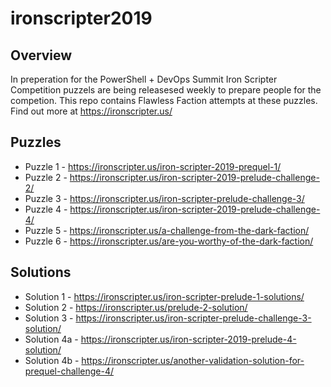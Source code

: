 # ironscripter2019

## Overview

In preperation for the PowerShell + DevOps Summit Iron Scripter Competition puzzels are being releasesed weekly to prepare people for the competion. This repo contains Flawless Faction attempts at these puzzles. Find out more at https://ironscripter.us/

## Puzzles

* Puzzle 1 - https://ironscripter.us/iron-scripter-2019-prequel-1/
* Puzzle 2 - https://ironscripter.us/iron-scripter-2019-prelude-challenge-2/
* Puzzle 3 - https://ironscripter.us/iron-scripter-prelude-challenge-3/
* Puzzle 4 - https://ironscripter.us/iron-scripter-2019-prelude-challenge-4/
* Puzzle 5 - https://ironscripter.us/a-challenge-from-the-dark-faction/
* Puzzle 6 - https://ironscripter.us/are-you-worthy-of-the-dark-faction/

## Solutions

* Solution 1 - https://ironscripter.us/iron-scripter-prelude-1-solutions/
* Solution 2 - https://ironscripter.us/prelude-2-solution/
* Solution 3 - https://ironscripter.us/iron-scripter-prelude-challenge-3-solution/
* Solution 4a - https://ironscripter.us/iron-scripter-2019-prelude-4-solution/
* Solution 4b - https://ironscripter.us/another-validation-solution-for-prequel-challenge-4/